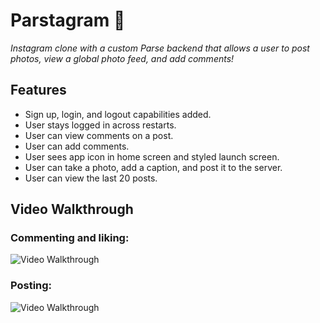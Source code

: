 # Parstagram 📸

*Instagram clone with a custom Parse backend that allows a user to post photos, view a global photo feed, and add comments!*


## Features

- Sign up, login, and logout capabilities added.
- User stays logged in across restarts. 
- User can view comments on a post. 
- User can add comments. 
- User sees app icon in home screen and styled launch screen. 
- User can take a photo, add a caption, and post it to the server. 
- User can view the last 20 posts. 


## Video Walkthrough

### Commenting and liking:
<img src='http://g.recordit.co/lcmp0G6SNW.gif' title='Video Walkthrough' width='' alt='Video Walkthrough' />

### Posting:
<img src='http://g.recordit.co/94cZVLDOCP.gif' title='Video Walkthrough' width='' alt='Video Walkthrough' />
